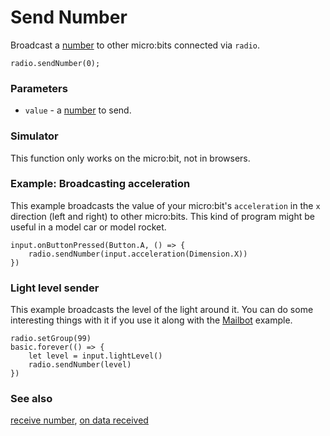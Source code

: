 # Send Number

Broadcast a [number](/reference/types/number) to other micro:bits connected via ``radio``.

```sig
radio.sendNumber(0);
```

### Parameters

* ``value`` - a [number](/reference/types/number) to send.

### Simulator

This function only works on the micro:bit, not in browsers.

### Example: Broadcasting acceleration

This example broadcasts the value of your micro:bit's ``acceleration``
in the `x` direction (left and right) to other micro:bits.  This kind
of program might be useful in a model car or model rocket.

```blocks
input.onButtonPressed(Button.A, () => {
    radio.sendNumber(input.acceleration(Dimension.X))
})
```

### Light level sender

This example broadcasts the level of the light around it.
You can do some interesting things with it if you use it along with the
[Mailbot](/reference/radio/receive-number) example.

```blocks
radio.setGroup(99)
basic.forever(() => {
    let level = input.lightLevel()
    radio.sendNumber(level)
})
```

### See also

[receive number](/reference/radio/receive-number), [on data received](/reference/radio/on-data-received)
